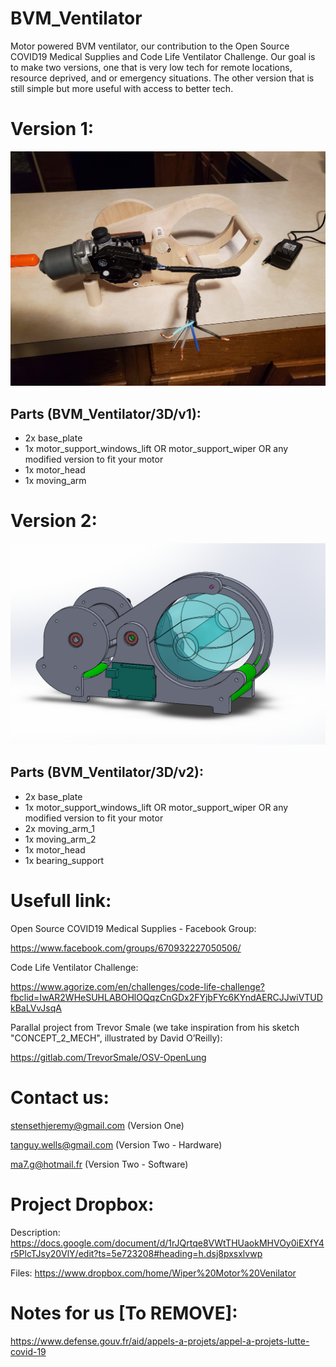 # BVM_Ventilator
Motor powered BVM ventilator, our contribution to the Open Source COVID19 Medical Supplies and Code Life Ventilator Challenge. Our goal is to make two versions, one that is very low tech for remote locations, resource deprived, and or emergency situations. The other version that is still simple but more useful with access to better tech.

# Version 1:

![img_v1](https://raw.githubusercontent.com/Dtanguy/BVM_Ventilator/master/img/protov1-img2.jpg)

## Parts (BVM_Ventilator/3D/v1):
- 2x base_plate
- 1x motor_support_windows_lift OR motor_support_wiper OR any modified version to fit your motor
- 1x motor_head
- 1x moving_arm

# Version 2:

![img_v2](https://raw.githubusercontent.com/Dtanguy/BVM_Ventilator/master/img/protov2-img1.png)

## Parts (BVM_Ventilator/3D/v2):
- 2x base_plate
- 1x motor_support_windows_lift OR motor_support_wiper OR any modified version to fit your motor
- 2x moving_arm_1
- 1x moving_arm_2
- 1x motor_head
- 1x bearing_support


# Usefull link:

Open Source COVID19 Medical Supplies - Facebook Group:

https://www.facebook.com/groups/670932227050506/

Code Life Ventilator Challenge:

https://www.agorize.com/en/challenges/code-life-challenge?fbclid=IwAR2WHeSUHLABOHlOQqzCnGDx2FYjbFYc6KYndAERCJJwiVTUDkBaLVvJsqA

Parallal project from Trevor Smale (we take inspiration from his sketch "CONCEPT_2_MECH", illustrated by David O’Reilly):

https://gitlab.com/TrevorSmale/OSV-OpenLung


# Contact us:
stensethjeremy@gmail.com 	(Version One)

tanguy.wells@gmail.com	    (Version Two - Hardware)

ma7.g@hotmail.fr	    (Version Two - Software)

# Project Dropbox:
Description: https://docs.google.com/document/d/1rJQrtqe8VWtTHUaokMHVOy0iEXfY4r5PlcTJsy20VlY/edit?ts=5e723208#heading=h.dsj8pxsxlvwp

Files: https://www.dropbox.com/home/Wiper%20Motor%20Venilator

# Notes for us [To REMOVE]:

https://www.defense.gouv.fr/aid/appels-a-projets/appel-a-projets-lutte-covid-19